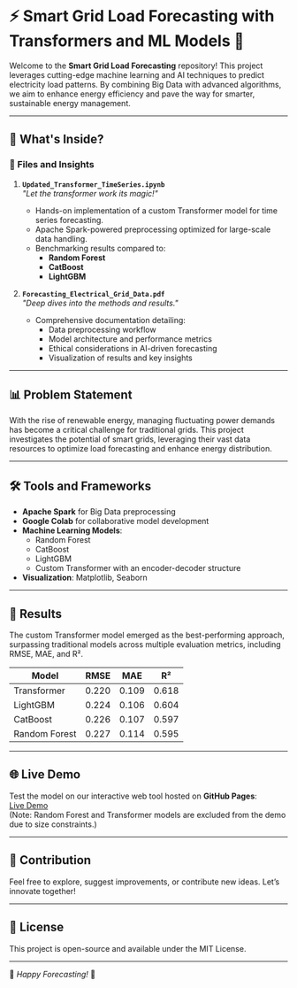 # ⚡️ Smart Grid Load Forecasting with Transformers and ML Models 🌟

Welcome to the **Smart Grid Load Forecasting** repository! This project leverages cutting-edge machine learning and AI techniques to predict electricity load patterns. By combining Big Data with advanced algorithms, we aim to enhance energy efficiency and pave the way for smarter, sustainable energy management.

---

## 🚀 What's Inside?

### 📂 Files and Insights
1. **`Updated_Transformer_TimeSeries.ipynb`**  
   _"Let the transformer work its magic!"_  
   - Hands-on implementation of a custom Transformer model for time series forecasting.  
   - Apache Spark-powered preprocessing optimized for large-scale data handling.  
   - Benchmarking results compared to:
     - **Random Forest**
     - **CatBoost**
     - **LightGBM**

2. **`Forecasting_Electrical_Grid_Data.pdf`**  
   _"Deep dives into the methods and results."_  
   - Comprehensive documentation detailing:
     - Data preprocessing workflow
     - Model architecture and performance metrics
     - Ethical considerations in AI-driven forecasting
     - Visualization of results and key insights

---

## 📊 Problem Statement
With the rise of renewable energy, managing fluctuating power demands has become a critical challenge for traditional grids. This project investigates the potential of smart grids, leveraging their vast data resources to optimize load forecasting and enhance energy distribution.

---

## 🛠️ Tools and Frameworks
- **Apache Spark** for Big Data preprocessing  
- **Google Colab** for collaborative model development  
- **Machine Learning Models**:
  - Random Forest  
  - CatBoost  
  - LightGBM  
  - Custom Transformer with an encoder-decoder structure  
- **Visualization**: Matplotlib, Seaborn  

---

## 🌟 Results
The custom Transformer model emerged as the best-performing approach, surpassing traditional models across multiple evaluation metrics, including RMSE, MAE, and R².

| Model             | RMSE   | MAE    | R²     |
|--------------------|--------|--------|--------|
| Transformer        | 0.220  | 0.109  | 0.618  |
| LightGBM           | 0.224  | 0.106  | 0.604  |
| CatBoost           | 0.226  | 0.107  | 0.597  |
| Random Forest      | 0.227  | 0.114  | 0.595  |

---

## 🌐 Live Demo
Test the model on our interactive web tool hosted on **GitHub Pages**:  
[Live Demo](https://geareab.github.io/TimeSeriesGardio)  
(Note: Random Forest and Transformer models are excluded from the demo due to size constraints.)

---

## 🤝 Contribution
Feel free to explore, suggest improvements, or contribute new ideas. Let’s innovate together!  

---

## 📄 License
This project is open-source and available under the MIT License.

---

🎉 _Happy Forecasting!_ 🌟

